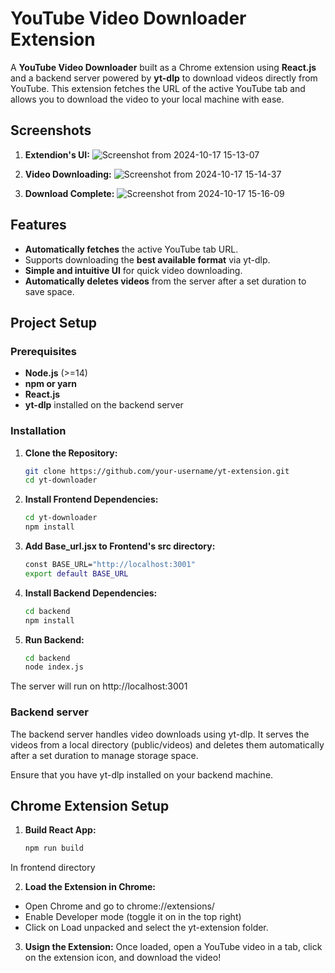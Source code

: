# YouTube Video Downloader Extension

A **YouTube Video Downloader** built as a Chrome extension using **React.js** and a backend server powered by **yt-dlp** to download videos directly from YouTube. This extension fetches the URL of the active YouTube tab and allows you to download the video to your local machine with ease.


## Screenshots

1. **Extendion's UI:**
   ![Screenshot from 2024-10-17 15-13-07](https://github.com/user-attachments/assets/6f217295-f656-4c23-a803-aaf45c0d363c)

2. **Video Downloading:**
   ![Screenshot from 2024-10-17 15-14-37](https://github.com/user-attachments/assets/b332bf1e-5a17-43b0-b533-5a3c2084b131)

3. **Download Complete:**
   ![Screenshot from 2024-10-17 15-16-09](https://github.com/user-attachments/assets/816c60b1-dc1f-4450-8196-c5b5252e96e8)

## Features
- **Automatically fetches** the active YouTube tab URL.
- Supports downloading the **best available format** via yt-dlp.
- **Simple and intuitive UI** for quick video downloading.
- **Automatically deletes videos** from the server after a set duration to save space.

## Project Setup

### Prerequisites
- **Node.js** (>=14)
- **npm or yarn**
- **React.js**
- **yt-dlp** installed on the backend server

### Installation

1. **Clone the Repository:**

   ```bash
   git clone https://github.com/your-username/yt-extension.git
   cd yt-downloader

2. **Install Frontend Dependencies:**
    
    ```bash
   cd yt-downloader
   npm install

3. **Add Base_url.jsx to Frontend's src directory:**
    ```bash
    const BASE_URL="http://localhost:3001"
    export default BASE_URL

4. **Install Backend Dependencies:**
    ```bash
   cd backend
   npm install


5. **Run Backend:**
    ```bash
    cd backend
    node index.js
The server will run on http://localhost:3001

### Backend server

The backend server handles video downloads using yt-dlp. It serves the videos from a local directory (public/videos) and deletes them automatically after a set duration to manage storage space.

Ensure that you have yt-dlp installed on your backend machine.

## Chrome Extension Setup

1. **Build React App:**
    ```bash
    npm run build 
In frontend directory

2. **Load the Extension in Chrome:**
- Open Chrome and go to chrome://extensions/
- Enable Developer mode (toggle it on in the top right)
- Click on Load unpacked and select the yt-extension folder.

3. **Usign the Extension:**
Once loaded, open a YouTube video in a tab, click on the extension icon, and    download the video!



   
